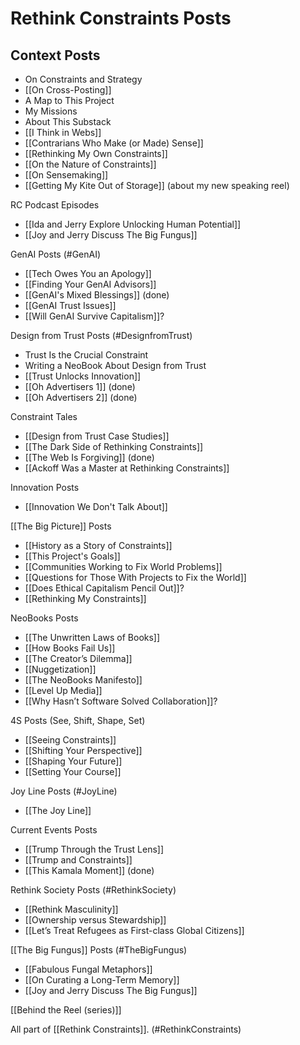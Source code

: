 # Rethink Constraints Posts

## Context Posts
- On Constraints and Strategy 
- [[On Cross-Posting]] 
- A Map to This Project  
- My Missions 
- About This Substack 
- [[I Think in Webs]] 
- [[Contrarians Who Make (or Made) Sense]] 
- [[Rethinking My Own Constraints]] 
- [[On the Nature of Constraints]] 
- [[On Sensemaking]] 
- [[Getting My Kite Out of Storage]] (about my new speaking reel) 

RC Podcast Episodes
- [[Ida and Jerry Explore Unlocking Human Potential]] 
- [[Joy and Jerry Discuss The Big Fungus]] 

GenAI Posts (#GenAI)
- [[Tech Owes You an Apology]] 
- [[Finding Your GenAI Advisors]] 
- [[GenAI's Mixed Blessings]] (done) 
- [[GenAI Trust Issues]] 
- [[Will GenAI Survive Capitalism]]? 

Design from Trust Posts (#DesignfromTrust)
- Trust Is the Crucial Constraint 
- Writing a NeoBook About Design from Trust 
- [[Trust Unlocks Innovation]] 
- [[Oh Advertisers 1]] (done) 
- [[Oh Advertisers 2]] (done) 

Constraint Tales 
- [[Design from Trust Case Studies]] 
- [[The Dark Side of Rethinking Constraints]] 
- [[The Web Is Forgiving]] (done) 
- [[Ackoff Was a Master at Rethinking Constraints]] 

Innovation Posts 
- [[Innovation We Don't Talk About]] 

[[The Big Picture]] Posts
- [[History as a Story of Constraints]] 
- [[This Project's Goals]] 
- [[Communities Working to Fix World Problems]] 
- [[Questions for Those With Projects to Fix the World]] 
- [[Does Ethical Capitalism Pencil Out]]? 
- [[Rethinking My Constraints]] 

NeoBooks Posts
- [[The Unwritten Laws of Books]] 
- [[How Books Fail Us]] 
- [[The Creator’s Dilemma]] 
- [[Nuggetization]] 
- [[The NeoBooks Manifesto]] 
- [[Level Up Media]] 
- [[Why Hasn’t Software Solved Collaboration]]? 

4S Posts (See, Shift, Shape, Set) 
- [[Seeing Constraints]] 
- [[Shifting Your Perspective]] 
- [[Shaping Your Future]] 
- [[Setting Your Course]] 

Joy Line Posts (#JoyLine) 
- [[The Joy Line]] 

Current Events Posts 
- [[Trump Through the Trust Lens]] 
- [[Trump and Constraints]] 
- [[This Kamala Moment]] (done) 

Rethink Society Posts (#RethinkSociety)
- [[Rethink Masculinity]] 
- [[Ownership versus Stewardship]] 
- [[Let’s Treat Refugees as First-class Global Citizens]] 

[[The Big Fungus]] Posts (#TheBigFungus)
- [[Fabulous Fungal Metaphors]] 
- [[On Curating a Long-Term Memory]] 
- [[Joy and Jerry Discuss The Big Fungus]] 

[[Behind the Reel (series)]] 

All part of [[Rethink Constraints]]. (#RethinkConstraints)